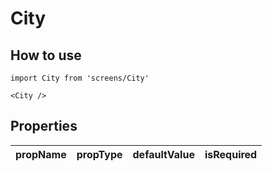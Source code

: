 # City

## How to use

```
import City from 'screens/City'
```

```
<City />
```

## Properties

| propName | propType | defaultValue | isRequired |
| - | - | - | - |
